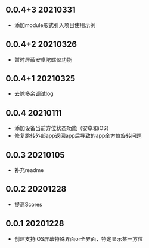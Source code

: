 <!--
 * @Author: Cao Shixin
 * @Date: 2020-12-28 15:12:14
 * @LastEditors: Cao Shixin
 * @LastEditTime: 2021-03-31 10:15:14
 * @Description: 
-->
## 0.0.4+3 20210331
* 添加module形式引入项目使用示例

## 0.0.4+2 20210326
* 暂时屏蔽安卓陀螺仪功能

## 0.0.4+1 20210325
* 去除多余调试log

## 0.0.4 20210111
* 添加设备当前方位状态功能（安卓和iOS）
* 修复跳转外部app返回app后导致的app全方位旋转问题

## 0.0.3 20210105
* 补充readme

## 0.0.2 20201228
* 提高Scores

## 0.0.1 20201228
* 创建支持iOS屏幕特殊界面or全界面，特定显示某一方位
